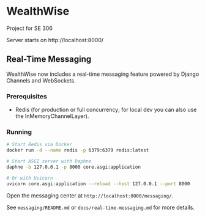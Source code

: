 # WealthWise
Project for SE 306

Server starts on
http://localhost:8000/

## Real-Time Messaging
WealthWise now includes a real-time messaging feature powered by Django Channels and WebSockets.

### Prerequisites
- Redis (for production or full concurrency; for local dev you can also use the InMemoryChannelLayer).

### Running
```bash
# Start Redis via Docker
docker run -d --name redis -p 6379:6379 redis:latest

# Start ASGI server with Daphne
daphne -b 127.0.0.1 -p 8000 core.asgi:application

# Or with Uvicorn
uvicorn core.asgi:application --reload --host 127.0.0.1 --port 8000
```

Open the messaging center at `http://localhost:8000/messaging/`.

See `messaging/README.md` or `docs/real-time-messaging.md` for more details.
